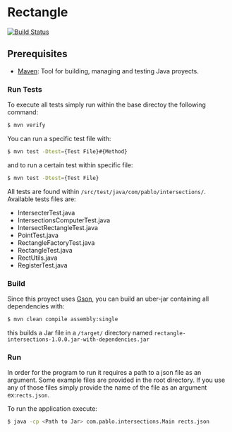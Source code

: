 # Rectangle 
[![Build Status](https://travis-ci.org/pcanogo/rectangle-intersections.svg?branch=main)](https://travis-ci.org/pcanogo/rectangle-intersections)

## Prerequisites
* [Maven]: Tool for building, managing and testing Java proyects.

### Run Tests
To execute all tests simply run within the base directoy the following command:
```sh
$ mvn verify
```
You can run a specific test file with:
```sh
$ mvn test -Dtest={Test File}#{Method}
```
and to run a certain test within specific file:
```sh
$ mvn test -Dtest={Test File}
```
All tests are found within `/src/test/java/com/pablo/intersections/`. Available tests files are:
  - IntersecterTest.java
  - IntersectionsComputerTest.java
  - IntersectRectangleTest.java
  - PointTest.java
  - RectangleFactoryTest.java
  - RectangleTest.java
  - RectUtils.java
  - RegisterTest.java
 
### Build 
Since this proyect uses [Gson], you can build an uber-jar containing all dependencies with:
```sh
$ mvn clean compile assembly:single
```
this builds a Jar file in a `/target/` directory named `rectangle-intersections-1.0.0.jar-with-dependencies.jar`

### Run
In order for the program to run it requires a path to a json file as an argument. Some example files are provided in the root directory. If you use any of those files simply provide the name of the file as an argument ex:`rects.json`.  

To run the application execute:
```sh
$ java -cp <Path to Jar> com.pablo.intersections.Main rects.json
```


[Maven]: <https://maven.apache.org/install.html.>
[Gson]: <https://github.com/google/gson.>
